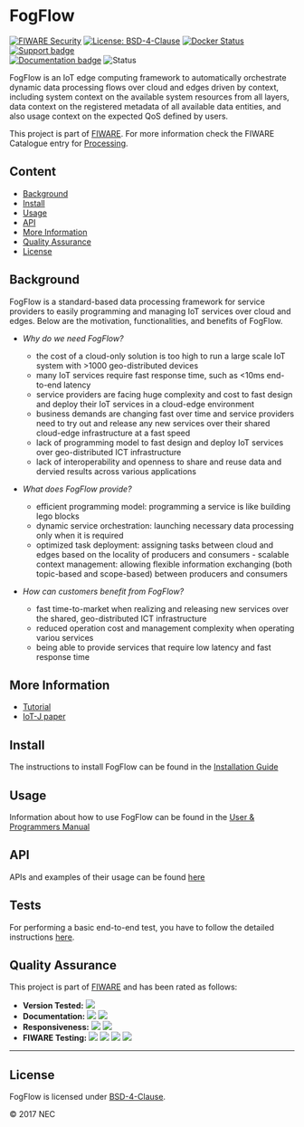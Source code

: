 # FogFlow

[![FIWARE Security](https://nexus.lab.fiware.org/static/badges/chapters/processing.svg)](https://www.fiware.org/developers/catalogue/)
[![License: BSD-4-Clause](https://img.shields.io/badge/license-BSD%204%20Clause-blue.svg)](https://spdx.org/licenses/BSD-4-Clause.html)
[![Docker Status](https://img.shields.io/docker/pulls/fogflow/discovery.svg)](https://hub.docker.com/r/fogflow/discovery/)
[![Support badge](https://img.shields.io/badge/tag-fiware-orange.svg?logo=stackoverflow)](https://stackoverflow.com/questions/tagged/fiware)
<br>
[![Documentation badge](https://img.shields.io/readthedocs/fogflow.svg)](http://fogflow.readthedocs.org/en/latest/)
![Status](https://nexus.lab.fiware.org/repository/raw/public/static/badges/statuses/fogflow.svg)

FogFlow is an IoT edge computing framework to automatically orchestrate dynamic
data processing flows over cloud and edges driven by context, including system
context on the available system resources from all layers, data context on the
registered metadata of all available data entities, and also usage context on
the expected QoS defined by users.

This project is part of [FIWARE](https://www.fiware.org/). For more information
check the FIWARE Catalogue entry for
[Processing](https://github.com/Fiware/catalogue/tree/master/processing).

## Content

-   [Background](#background)
-   [Install](#install)
-   [Usage](#usage)
-   [API](#api)
-   [More Information](#more-information)
-   [Quality Assurance](#quality-assurance)
-   [License](#license)

## Background

FogFlow is a standard-based data processing framework for service providers to
easily programming and managing IoT services over cloud and edges. Below are the
motivation, functionalities, and benefits of FogFlow.

-   _Why do we need FogFlow?_

    -   the cost of a cloud-only solution is too high to run a large scale IoT
        system with >1000 geo-distributed devices
    -   many IoT services require fast response time, such as <10ms end-to-end
        latency
    -   service providers are facing huge complexity and cost to fast design and
        deploy their IoT services in a cloud-edge environment
    -   business demands are changing fast over time and service providers need
        to try out and release any new services over their shared cloud-edge
        infrastructure at a fast speed
    -   lack of programming model to fast design and deploy IoT services over
        geo-distributed ICT infrastructure
    -   lack of interoperability and openness to share and reuse data and
        dervied results across various applications

-   _What does FogFlow provide?_

    -   efficient programming model: programming a service is like building lego
        blocks
    -   dynamic service orchestration: launching necessary data processing only
        when it is required
    -   optimized task deployment: assigning tasks between cloud and edges based
        on the locality of producers and consumers - scalable context
        management: allowing flexible information exchanging (both topic-based
        and scope-based) between producers and consumers

-   _How can customers benefit from FogFlow?_
    -   fast time-to-market when realizing and releasing new services over the
        shared, geo-distributed ICT infrastructure
    -   reduced operation cost and management complexity when operating variou
        services
    -   being able to provide services that require low latency and fast
        response time

## More Information

-   [Tutorial](http://fogflow.readthedocs.io/en/latest/index.html)
-   [IoT-J paper](http://ieeexplore.ieee.org/document/8022859/)

## Install

The instructions to install FogFlow can be found in the
[Installation Guide](https://fogflow.readthedocs.io/en/latest/setup.html)

## Usage

Information about how to use FogFlow can be found in the
[User & Programmers Manual](https://fogflow.readthedocs.io/en/latest/example1.html)

## API

APIs and examples of their usage can be found
[here](https://fogflow.readthedocs.io/en/latest/api.html)

## Tests

For performing a basic end-to-end test, you have to follow the detailed instructions [here](https://fogflow.readthedocs.io/en/latest/test.html).

## Quality Assurance

This project is part of [FIWARE](https://fiware.org/) and has been rated as
follows:

-   **Version Tested:**
    ![ ](https://img.shields.io/badge/dynamic/json.svg?label=Version&url=https://fiware.github.io/catalogue/json/fogflow.json&query=$.version&colorB=blue)
-   **Documentation:**
    ![ ](https://img.shields.io/badge/dynamic/json.svg?label=Completeness&url=https://fiware.github.io/catalogue/json/fogflow.json&query=$.docCompleteness&colorB=blue)
    ![ ](https://img.shields.io/badge/dynamic/json.svg?label=Usability&url=https://fiware.github.io/catalogue/json/fogflow.json&query=$.docSoundness&colorB=blue)
-   **Responsiveness:**
    ![ ](https://img.shields.io/badge/dynamic/json.svg?label=Time%20to%20Respond&url=https://fiware.github.io/catalogue/json/fogflow.json&query=$.timeToCharge&colorB=blue)
    ![ ](https://img.shields.io/badge/dynamic/json.svg?label=Time%20to%20Fix&url=https://fiware.github.io/catalogue/json/fogflow.json&query=$.timeToFix&colorB=blue)
-   **FIWARE Testing:**
    ![ ](https://img.shields.io/badge/dynamic/json.svg?label=Tests%20Passed&url=https://fiware.github.io/catalogue/json/fogflow.json&query=$.failureRate&colorB=blue)
    ![ ](https://img.shields.io/badge/dynamic/json.svg?label=Scalability&url=https://fiware.github.io/catalogue/json/fogflow.json&query=$.scalability&colorB=blue)
    ![ ](https://img.shields.io/badge/dynamic/json.svg?label=Performance&url=https://fiware.github.io/catalogue/json/fogflow.json&query=$.performance&colorB=blue)
    ![ ](https://img.shields.io/badge/dynamic/json.svg?label=Stability&url=https://fiware.github.io/catalogue/json/fogflow.json&query=$.stability&colorB=blue)

---

## License

FogFlow is licensed under
[BSD-4-Clause](https://spdx.org/licenses/BSD-4-Clause.html).

© 2017 NEC
